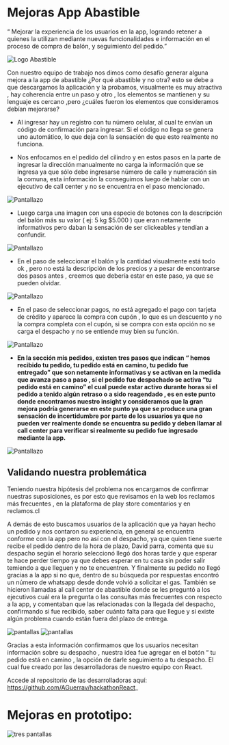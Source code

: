 # Mejoras App Abastible

“ Mejorar la experiencia de los usuarios en la app, logrando retener a quienes la utilizan mediante nuevas funcionalidades e información en el proceso de compra de balón, y seguimiento del pedido.”


![Logo Abastible](assets/Logo-abastible.jpg)

Con nuestro equipo de trabajo nos dimos como desafío generar alguna mejora a la app de abastible ¿Por qué abastible y no otra? esto se debe a que descargamos la aplicación y la probamos, visualmente es muy atractiva , hay coherencia entre un paso y otro , los elementos se mantienen y su lenguaje es cercano ,pero ¿cuáles fueron los elementos que consideramos debían mejorarse? 

- Al ingresar hay un registro con tu número celular, al cual te envían un código de confirmación para ingresar. Si el código no llega se genera uno automático, lo que deja con la sensación de que esto realmente no funciona.

- Nos enfocamos en el pedido del cilindro y en estos pasos en la parte de ingresar la dirección manualmente no carga la información que se ingresa ya que sólo debe ingresarse número de calle y numeración sin la comuna, esta información la conseguimos luego de hablar con un ejecutivo de call center y no se encuentra en el paso mencionado.


![Pantallazo](assets/pantallazo-1.png)

- Luego carga una imagen con una especie de botones con la descripción del balón más su valor ( ej: 5 kg $5.000 ) que eran netamente informativos pero daban la sensación de ser clickeables y tendían a confundir.

![Pantallazo](assets/pantallazo-2.png)

- En el paso de seleccionar el balón y la cantidad visualmente está todo ok , pero no está la descripción de los precios y a pesar de encontrarse dos pasos antes , creemos que debería estar en este paso, ya que se pueden olvidar.

![Pantallazo](assets/balones.png)

- En el paso de seleccionar pagos, no está agregado el pago con tarjeta de crédito y aparece la compra con cupón , lo que es un descuento y no la compra completa con el cupón, si se compra con esta opción no se carga el despacho y no se entiende muy bien su función.

![Pantallazo](assets/pantallazo-3.jpeg)

- **En la sección mis pedidos, existen tres pasos que indican “ hemos recibido tu pedido, tu pedido está en camino, tu pedido fue entregado” que son netamente informativas y se activan en la medida que avanza paso a paso , si el pedido fue despachado se activa “tu pedido está en camino” el cual puede estar activo durante horas si el pedido a tenido algún retraso o a sido reagendado , es en este punto donde encontramos nuestro insight y consideramos que la gran mejora podría generarse en este punto ya que se produce una gran sensación de incertidumbre por parte de los usuarios ya que no pueden ver realmente donde se encuentra su pedido y deben llamar al call center para verificar si realmente su pedido fue ingresado mediante la app.**

![Pantallazo](assets/pantallazo-4.png)

## Validando nuestra problemática

Teniendo nuestra hipótesis del problema nos encargamos de confirmar nuestras suposiciones, es por esto que revisamos en la web los reclamos más frecuentes , en la plataforma de play store comentarios y en reclamos.cl

A demás de esto buscamos usuarios de la aplicación que ya hayan hecho un pedido
y nos contaron su experiencia, en general se encuentra conforme con la app pero no así con el despacho, ya que quien tiene suerte recibe el pedido dentro de la hora de plazo, David parra, comenta que su despacho según el horario seleccionó llegó dos horas tarde y que esperar te hace perder tiempo ya que debes esperar en tu casa sin poder salir temiendo a que lleguen y no te encuentren. Y finalmente su pedido no llegó gracias a la app si no que, dentro de su búsqueda por respuestas encontró un número de whatsapp desde donde volvió a solicitar el gas.
También se hicieron llamadas al call center de abastible donde se les preguntó a los ejecutivos cuál era la pregunta o las consultas más frecuentes con respecto a  la app, y comentaban que las relacionadas con la llegada del despacho, confirmando si fue recibido, saber cuánto falta para que llegue y si existe algún problema  cuando están fuera del plazo de entrega.

![pantallas](assets/reclamo1.jpg)
![pantallas](assets/reclamo2.jpg)

Gracias a esta información confirmamos que los usuarios necesitan información sobre su despacho , nuestra idea fue agregar en el botón  “ tu pedido está en camino , la opción de darle seguimiento a tu despacho. El cual fue creado por las desarrolladoras de nuestro equipo con React.

Accede al repositorio de las desarrolladoras aquí: https://github.com/AGuerrav/hackathonReact_ 

# Mejoras en prototipo:

![tres pantallas](assets/sofi.jpg)





